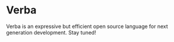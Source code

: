 Verba
=====

Verba is an expressive but efficient open source language for next generation development. Stay tuned!
